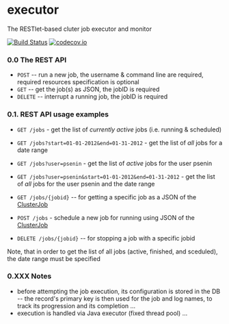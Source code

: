 # executor

The RESTlet-based cluter job executor and monitor

[![Build Status](https://travis-ci.org/piret-rna/executor.svg?branch=master)](https://travis-ci.org/piret-rna/executor) 
[![codecov.io](http://codecov.io/github/piret-rna/executor/coverage.svg?branch=master)](http://codecov.io/github/piret-rna/executor?branch=master)

### 0.0 The REST API

 * `POST` -- run a new job, the username & command line are required, required resources specification is optional
 * `GET` -- get the job(s) as JSON, the jobID is required
 * `DELETE` -- interrupt a running job, the jobID is required
 
### 0.1. REST API usage examples

 * `GET /jobs` - get the list of *currently active* jobs (i.e. running & scheduled)
 * `GET /jobs?start=01-01-2012&end=01-31-2012` - get the list of *all* jobs for a date range
 
 * `GET /jobs?user=psenin` - get the list of *active* jobs for the user psenin
 * `GET /jobs?user=psenin&start=01-01-2012&end=01-31-2012` - get the list of *all* jobs for the user psenin and the date range
 
 * `GET /jobs/{jobid}` -- for getting a specific job as a JSON of the [ClusterJob](https://github.com/piret-rna/executor/blob/master/src/main/java/net/seninp/executor/resource/ClusterJob.java)
 * `POST /jobs` - schedule a new job for running using JSON of the [ClusterJob](https://github.com/piret-rna/executor/blob/master/src/main/java/net/seninp/executor/resource/ClusterJob.java)
 * `DELETE /jobs/{jobid}` -- for stopping a job with a specific jobid
 
Note, that in order to get the list of all jobs (active, finished, and sceduled), the date range must be specified

### 0.XXX Notes
 * before attempting the job execution, its configuration is stored in the DB -- the record's primary key is then used for the job and log names, to track its progression and its completion ... 
 * execution is handled via Java executor (fixed thread pool) ... 
